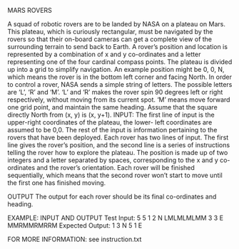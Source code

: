 MARS ROVERS

A squad of robotic rovers are to be landed by NASA on a plateau on Mars. This
plateau, which is curiously rectangular, must be navigated by the rovers so that their
on-board cameras can get a complete view of the surrounding terrain to send back to
Earth.
A rover’s position and location is represented by a combination of x and y co-ordinates
and a letter representing one of the four cardinal compass points. The plateau is
divided up into a grid to simplify navigation. An example position might be 0, 0, N,
which means the rover is in the bottom left corner and facing North.
In order to control a rover, NASA sends a simple string of letters. The possible letters
are ‘L’, ‘R’ and ‘M’. ‘L’ and ‘R’ makes the rover spin 90 degrees left or right
respectively, without moving from its current spot. ‘M’ means move forward one grid
point, and maintain the same heading.
Assume that the square directly North from (x, y) is (x, y+1).
INPUT: The first line of input is the upper-right coordinates of the plateau, the lower-
left coordinates are assumed to be 0,0.
The rest of the input is information pertaining to the rovers that have been deployed.
Each rover has two lines of input. The first line gives the rover’s position, and the
second line is a series of instructions telling the rover how to explore the plateau.
The position is made up of two integers and a letter separated by spaces,
corresponding to the x and y co-ordinates and the rover’s orientation.
Each rover will be finished sequentially, which means that the second rover won’t start
to move until the first one has finished moving.

OUTPUT The output for each rover should be its final co-ordinates and heading.

EXAMPLE:
	INPUT AND OUTPUT
	Test Input: 5 5 1 2 N LMLMLMLMM 3 3 E MMRMMRMRRM
	Expected Output: 1 3 N 5 1 E

FOR MORE INFORMATION: see instruction.txt
